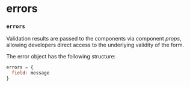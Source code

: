 # errors

### `errors`

Validation results are passed to the components via component _props_, allowing developers direct access to the underlying validity of the form.

The error object has the following structure:

```javascript
errors = {
  field: message
}
```
